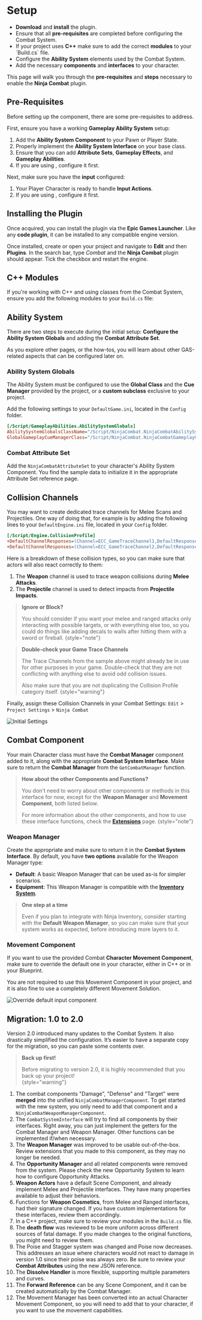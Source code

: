 # Setup
<primary-label ref="combat"/>

<tldr>
    <ul>
        <li><b>Download</b> and <b>install</b> the plugin.</li>
        <li>Ensure that all <b>pre-requisites</b> are completed before configuring the Combat System.</li>
        <li>If your project uses <b>C++</b> make sure to add the correct <b>modules</b> to your `Build.cs` file.</li>
        <li>Configure the <b>Ability System</b> elements used by the Combat System.</li>
        <li>Add the necessary <b>components</b> and <b>interfaces</b> to your character.</li>
    </ul>
</tldr>

This page will walk you through the **pre-requisites** and **steps** necessary to enable the **Ninja Combat** plugin.

## Pre-Requisites

Before setting up the component, there are some pre-requisites to address.

First, ensure you have a working **Gameplay Ability System** setup:
1. Add the **Ability System Component** to your Pawn or Player State.
2. Properly implement the **Ability System Interface** on your base class.
3. Ensure that you can add **Attribute Sets**, **Gameplay Effects**, and **Gameplay Abilities**.
4. If you are using [](gas_overview.md), configure it first.

Next, make sure you have the **input** configured:
1. Your Player Character is ready to handle **Input Actions**.
2. If you are using [](ipt_overview.md), configure it first.

## Installing the Plugin

Once acquired, you can install the plugin via the **Epic Games Launcher**. Like any **code plugin**, it can be installed 
to any compatible engine version.

Once installed, create or open your project and navigate to **Edit** and then **Plugins**. In the search bar, type _Combat_ 
and the **Ninja Combat** plugin should appear. Tick the checkbox and restart the engine.

## C++ Modules

If you're working with C++ and using classes from the Combat System, ensure you add the following modules to your `Build.cs` file:

<tabs group="sample">
    <tab title="Build.cs">
        <code-block lang="c#" src="cbt_build.cs"/>
    </tab>
</tabs>

## Ability System

There are two steps to execute during the initial setup: **Configure the Ability System Globals** and adding the 
**Combat Attribute Set**. 

As you explore other pages, or the how-tos, you will learn about other GAS-related aspects that can be configured later
on.

### Ability System Globals

The Ability System must be configured to use the **Global Class** and the **Cue Manager** provided by the project, or
a **custom subclass** exclusive to your project.

Add the following settings to your `DefaultGame.ini`, located in the `Config` folder.

``` ini
[/Script/GameplayAbilities.AbilitySystemGlobals]
AbilitySystemGlobalsClassName="/Script/NinjaCombat.NinjaCombatAbilitySystemGlobals"
GlobalGameplayCueManagerClass="/Script/NinjaCombat.NinjaCombatGameplayCueManager"
```

### Combat Attribute Set

Add the `NinjaCombatAttributeSet` to your character's Ability System Component. You find the sample data to initialize
it in the appropriate Attribute Set reference page.

## Collision Channels

You may want to create dedicated trace channels for Melee Scans and Projectiles. One way of doing that, for example is by
adding the following lines to your `DefaultEngine.ini` file, located in your `Config` folder.

```ini
[/Script/Engine.CollisionProfile]
+DefaultChannelResponses=(Channel=ECC_GameTraceChannel1,DefaultResponse=ECR_Ignore,bTraceType=True,bStaticObject=False,Name="Weapon")
+DefaultChannelResponses=(Channel=ECC_GameTraceChannel2,DefaultResponse=ECR_Block,bTraceType=True,bStaticObject=True,Name="Projectile")
```

Here is a breakdown of these collision types, so you can make sure that actors will also react correctly to them:

1. The **Weapon** channel is used to trace weapon collisions during **Melee Attacks**.
2. The **Projectile** channel is used to detect impacts from **Projectile Impacts**.

> **Ignore or Block?**
> 
> You should consider if you want your melee and ranged attacks only interacting with possible targets, or with 
> everything else too, so you could do things like adding decals to walls after hitting them with a sword or fireball.
{style="note"}

> **Double-check your Game Trace Channels**
> 
> The Trace Channels from the sample above might already be in use for other purposes in your game. Double-check that
> they are not conflicting with anything else to avoid odd collision issues. 
> 
> Also make sure that you are not duplicating the Collision Profile category itself.
{style="warning"}

Finally, assign these Collision Channels in your Combat Settings: `Edit` > `Project Settings` > `Ninja Combat` 

![Initial Settings](cbt_setup_settings.png "Initial Settings")

## Combat Component

Your main Character class must have the **Combat Manager** component added to it, along with the appropriate **Combat
System Interface**. Make sure to return the **Combat Manager** from the `GetCombatManager` function.

> **How about the other Components and Functions?**
>
> You don't need to worry about other components or methods in this interface for now, except for the **Weapon Manager** 
> and **Movement Component**, both listed below. 
>
> For more information about the other components, and how to use these interface functions, check the 
> **[Extensions](cbt_component_extensions.md)** page.
{style="note"}

### Weapon Manager

Create the appropriate **[](cbt_weapon_architecture.md#weapon-manager)** and make sure to return it in the 
**Combat System Interface**. By default, you have **two options** available for the Weapon Manager type:

- **Default**: A basic Weapon Manager that can be used as-is for simpler scenarios.
- **Equipment**: This Weapon Manager is compatible with the **[Inventory System](inv_overview.md)**.

> **One step at a time**
> 
> Even if you plan to integrate with Ninja Inventory, consider starting with the **Default Weapon Manager**, so you 
> can make sure that your system works as expected, before introducing more layers to it.

### Movement Component

If you want to use the provided Combat **Character Movement Component**, make sure to override the default one in your
character, either in C++ or in your Blueprint.

You are not required to use this Movement Component in your project, and it is also fine to use a completely different
Movement Solution.

<tabs group="sample">
    <tab title="Blueprint">
        <img src="cbt_override_movement_component.png" alt="Override default input component" border-effect="line"/>
    </tab>
    <tab title="C++">
        <code-block lang="c++" src="cbt_override_movement_component.cpp"/>
    </tab>
</tabs>

## Migration: 1.0 to 2.0

Version 2.0 introduced many updates to the Combat System. It also drastically simplified the configuration. It’s easier to have a separate copy for the migration, so you can paste some contents over.

> **Back up first!** 
> 
>Before migrating to version 2.0, it is highly recommended that you back up your project!  
{style="warning"}

1. The combat components "Damage", "Defense" and "Target" were **merged** into the unified `NinjaCombatManagerComponent`. To get started with the new system, you only need to add that component and a `NinjaCombatWeaponManagerComponent`.
2. The `CombatSystemInterface` will try to find all components by their interfaces. Right away, you can just implement the getters for the Combat Manager and Weapon Manager. Other functions can be implemented if/when necessary.
3. The **Weapon Manager** was improved to be usable out-of-the-box. Review extensions that you made to this component, as they may no longer be needed.
4. The **Opportunity Manager** and all related components were removed from the system. Please check the new Opportunity System to learn how to configure Opportunity Attacks.
5. **Weapon Actors** have a default Scene Component, and already implement Melee and Projectile interfaces. They have many properties available to adjust their behaviors.
6. Functions for **Weapon Cosmetics**, from Melee and Ranged interfaces, had their signature changed. If you have custom implementations for these interfaces, review them accordingly.
7. In a C++ project, make sure to review your modules in the `Build.cs` file.
8. The **death flow** was reviewed to be more uniform across different sources of fatal damage. If you made changes to the original functions, you might need to review them.
9. The Poise and Stagger system was changed and Poise now decreases. This addresses an issue where characters would not react to damage in version 1.0 since their poise was always zero. Be sure to review your **Combat Attributes** using the new JSON reference.
10. The **Dissolve Handler** is more flexible, supporting multiple parameters and curves.
11. The **Forward Reference** can be any Scene Component, and it can be created automatically by the Combat Manager.
12. The Movement Manager has been converted into an actual Character Movement Component, so you will need to add that to your character, if you want to use the movement capabilities.